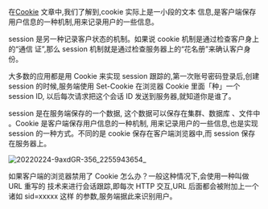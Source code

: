 在[Cookie](engineering/cookies.md) 文章中,我们了解到,cookie 实际上是一小段的文本
信息,是客户端保存用户信息的一种机制,用来记录用户的一些信息。

session 是另一种记录客户状态的机制。如果说 cookie 机制是通过检查客户身上的“通信
证”,那么 session 机制就是通过检查服务器上的“花名册”来确认客户身份。

大多数的应用都是用 Cookie 来实现 session 跟踪的,第一次账号密码登录后,创建
session 的时候,服务端使用 Set-Cookie 在浏览器 Cookie 里面「种」一个 session ID,
以后每次请求把这个会话 ID 发送到服务器,就知道你是谁了。

session 是在服务端保存的一个数据, 这个数据可以保存在集群、数据库 、文件中
。Cookie 是客户端保存用户信息的一种机制, 用来记录用户的一些信息,也是实现 session
的一种方式。不同的是 cookie 保存在客户端浏览器中,而 session 保存在服务器上。

![20220224-9axdGR-356_2255943654_](https://loremxuetengfei.oss-cn-beijing.aliyuncs.com/20220224-9axdGR-356_2255943654_.webp)

如果客户端的浏览器禁用了 Cookie 怎么办？一般这种情况下,会使用一种叫做 URL 重写的
技术来进行会话跟踪,即每次 HTTP 交互,URL 后面都会被附加上一个诸如 sid=xxxxx 这样
的参数,服务端据此来识别用户。
